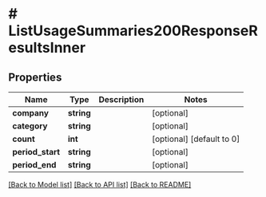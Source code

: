 # # ListUsageSummaries200ResponseResultsInner

## Properties

Name | Type | Description | Notes
------------ | ------------- | ------------- | -------------
**company** | **string** |  | [optional]
**category** | **string** |  | [optional]
**count** | **int** |  | [optional] [default to 0]
**period_start** | **string** |  | [optional]
**period_end** | **string** |  | [optional]

[[Back to Model list]](../../README.md#models) [[Back to API list]](../../README.md#endpoints) [[Back to README]](../../README.md)
